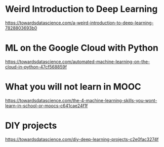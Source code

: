 # Weird Introduction to Deep Learning 

https://towardsdatascience.com/a-weird-introduction-to-deep-learning-7828803693b0


# ML on the Google Cloud with Python

https://towardsdatascience.com/automated-machine-learning-on-the-cloud-in-python-47cf568859f

# What you will not learn in MOOC 

https://towardsdatascience.com/the-4-machine-learning-skills-you-wont-learn-in-school-or-moocs-c641cae24f1f

# DIY projects 

https://towardsdatascience.com/diy-deep-learning-projects-c2e0fac3274f

